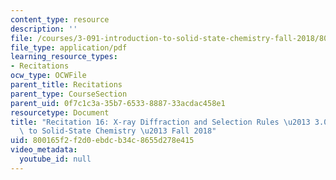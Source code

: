 ```yaml
---
content_type: resource
description: ''
file: /courses/3-091-introduction-to-solid-state-chemistry-fall-2018/800165f2f2d0ebdcb34c8655d278e415_MIT3_091F18_REC16.pdf
file_type: application/pdf
learning_resource_types:
- Recitations
ocw_type: OCWFile
parent_title: Recitations
parent_type: CourseSection
parent_uid: 0f7c1c3a-35b7-6533-8887-33acdac458e1
resourcetype: Document
title: "Recitation 16: X-ray Diffraction and Selection Rules \u2013 3.091 Introduction\
  \ to Solid-State Chemistry \u2013 Fall 2018"
uid: 800165f2-f2d0-ebdc-b34c-8655d278e415
video_metadata:
  youtube_id: null
---
```

